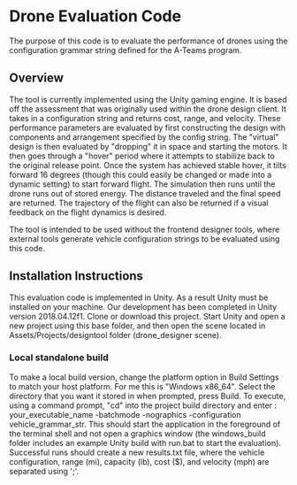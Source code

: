 # Drone Evaluation Code

The purpose of this code is to evaluate the performance of drones using the
configuration grammar string defined for the A-Teams program.

## Overview

The tool is currently implemented using the Unity gaming engine. It is based off the assessment that was originally used within the drone design client. It takes in a configuration string and returns  cost, range, and velocity. These performance parameters are evaluated by first constructing the design with components and arrangement specified by the config string. The "virtual" design is then evaluated by "dropping" it in space and starting the motors. It then goes through a "hover" period where it attempts to stabilize back to the original release point. Once the system has achieved stable hover, it tilts forward 16 degrees (though this could easily be changed or made into a dynamic setting) to start forward flight. The simulation then runs until the drone runs out of stored energy. The distance traveled and the final speed are returned. The trajectory of the flight can also be returned if a visual feedback on the flight dynamics is desired.

The tool is intended to be used without the frontend designer tools, where external tools generate vehicle configuration strings to be evaluated using this code.  

## Installation Instructions

This evaluation code is implemented in Unity. As a result Unity must be installed on your machine. Our development has been completed in Unity version 2018.04.12f1. Clone or download this project. Start Unity and open a new project using this base folder, and then open the scene located in Assets/Projects/designtool folder (drone_designer scene).


### Local standalone build
To make a local build version, change the platform option in Build Settings to match your host platform. For me this is "Windows x86_64". Select the directory that you want it stored in when prompted, press Build. To execute, using a command prompt, "cd" into the project build directory and enter : your_executable_name -batchmode -nographics -configuration vehicle_grammar_str. This should start the application in the foreground of the terminal shell and not open a graphics window (the windows_build folder includes an example Unity build with run.bat to start the evaluation). Successful runs should create a new results.txt file, where the vehicle configuration, range (mi), capacity (lb), cost ($), and velocity (mph) are separated using ';'.
